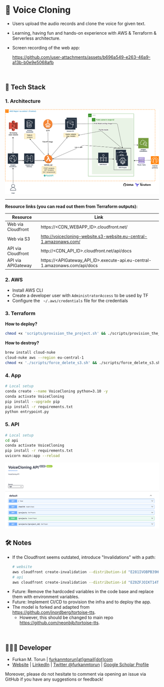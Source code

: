 # 🤖 Voice Cloning
- Users upload the audio records and clone the voice for given text.
- Learning, having fun and hands-on experience with AWS & Terraform & Serverless architecture.
- Screen recording of the web app:

  https://github.com/user-attachments/assets/b696a549-e263-46a9-a13b-b0e9e5068afb

<br>

## 🚀 Tech Stack

### 1. Architecture

![Architecture.png](./assets/architecture.png)

---

**Resource links (you can read out them from Terraform outputs):**

| Resource | Link |
|---|---|
| Web via Cloudfront | https://<CDN_WEBAPP_ID>.cloudfront.net/ |
| Web via S3 | http://voicecloning-website.s3-website.eu-central-1.amazonaws.com/ |
| API via Cloudfront | http://<CDN_API_ID>.cloudfront.net/api/docs |
| API via APIGateway | https://<APIGateway_API_ID>.execute-api.eu-central-1.amazonaws.com/api/docs |

### 2. AWS

- Install AWS CLI
- Create a developer user with `AdministratorAccess` to be used by TF
- Configure the ` ~/.aws/credentials` file for the credentials

### 3. Terraform

**How to deploy?**
```bash
chmod +x 'scripts/provision_the_project.sh' && ./scripts/provision_the_project.sh
```

**How to destroy?**
```bash
brew install cloud-nuke
cloud-nuke aws --region eu-central-1
chmod +x './scripts/force_delete_s3.sh' && ./scripts/force_delete_s3.sh
```

### 4. App

```bash
# Local setup
conda create --name VoiceCloning python=3.10 -y
conda activate VoiceCloning
pip install --upgrade pip
pip install -r requirements.txt
python entrypoint.py
```

### 5. API
```bash
# Local setup
cd api
conda activate VoiceCloning
pip install -r requirements.txt
uvicorn main:app --reload
```

![API by FastAPI](./assets/api.png)

## 🛠️ Notes
- If the Cloudfront seems outdated, introduce "Invalidations" with a path:
  ```bash
  # website
  aws cloudfront create-invalidation --distribution-id "E281IVOBPB39H5" --paths "/*"
  # api
  aws cloudfront create-invalidation --distribution-id "EZ0ZFJOIKT14T" --paths "/*"
  ```
- Future: Remove the hardcoded variables in the code base and replace them with environment variables.
- Future: Implement CI/CD to provision the infra and to deploy the app.
- The model is forked and adapted from https://github.com/jnordberg/tortoise-tts.
  * However, this should be changed to main repo https://github.com/neonbjb/tortoise-tts.

<br>

## 👨🏻‍💻 Developer
- Furkan M. Torun | [furkanmtorun[at]gmail[dot]com](mailto:furkanmtorun@gmail.com) 
- [Website](https://furkanmtorun.github.io) | [LinkedIn](https://www.linkedin.com/in/furkanmtorun) | [Twitter @furkanmtorun](https://www.twitter.com/furkanmtorun) | [Google Scholar Profile](https://scholar.google.com/citations?user=d5ZyOZ4AAAAJ) 

Moreover, please do not hesitate to comment via opening an issue via GitHub if you have any suggestions or feedback!
